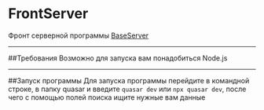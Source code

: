 # FrontServer
Фронт серверной программы [BaseServer](https://github.com/FoXeR928/BaseServer)
___________________________________________________________________________________________________________________________________________________________________________________
##Требования
Возможно для запуска вам понадобиться Node.js
___________________________________________________________________________________________________________________________________________________________________________________
##Запуск программы
Для запуска программы перейдите в командной строке, в папку quasar и введите ```quasar dev``` или ```npx quasar dev```, после чего с помощью полей поиска ищите нужные вам данные
